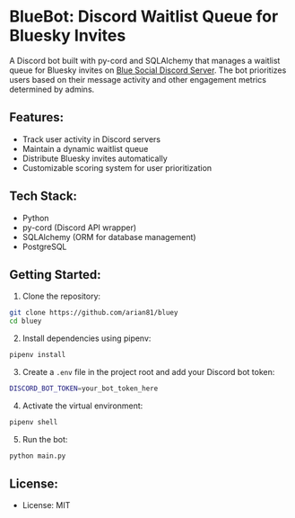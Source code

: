 # BlueBot: Discord Waitlist Queue for Bluesky Invites

A Discord bot built with py-cord and SQLAlchemy that manages a waitlist queue for Bluesky invites on [Blue Social Discord Server](https://discord.com/invite/bluesky-social-1100501016090267749). The bot prioritizes users based on their message activity and other engagement metrics determined by admins.

## Features:
- Track user activity in Discord servers
- Maintain a dynamic waitlist queue
- Distribute Bluesky invites automatically
- Customizable scoring system for user prioritization

## Tech Stack:
- Python
- py-cord (Discord API wrapper)
- SQLAlchemy (ORM for database management)
- PostgreSQL

## Getting Started:
1. Clone the repository:
```sh
git clone https://github.com/arian81/bluey
cd bluey
```
2. Install dependencies using pipenv:
```sh
pipenv install
```
3. Create a `.env` file in the project root and add your Discord bot token:
```sh
DISCORD_BOT_TOKEN=your_bot_token_here
```
4. Activate the virtual environment:
```sh
pipenv shell
```
5. Run the bot:
```sh
python main.py
```
## License:
* License: MIT


